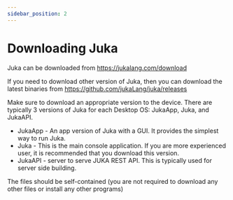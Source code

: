 ```yaml
---
sidebar_position: 2
---
```


# Downloading Juka
Juka can be downloaded from https://jukalang.com/download

If you need to download other version of Juka, then you can download the latest binaries from https://github.com/jukaLang/juka/releases

Make sure to download an appropriate version to the device.
There are typically 3 versions of Juka for each Desktop OS: JukaApp, Juka, and JukaAPI.

- JukaApp - An app version of Juka with a GUI. It provides the simplest way to run Juka.
- Juka - This is the main console application. If you are more experienced user, it is recommended that you download this version.
- JukaAPI - server to serve JUKA REST API. This is typically used for server side building.

The files should be self-contained (you are not required to download any other files or install any other programs)
